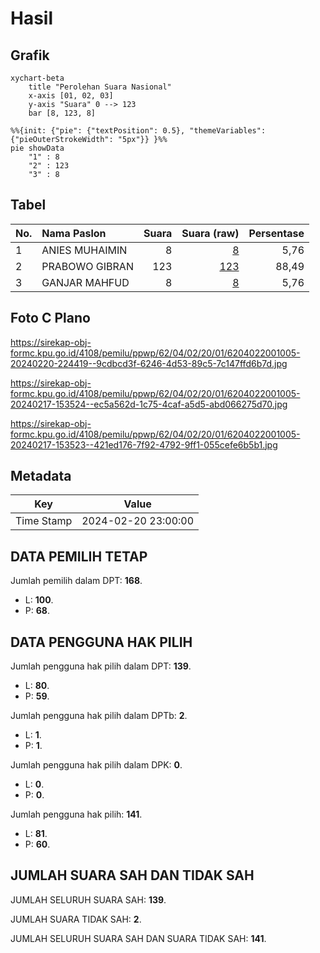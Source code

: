 # Hasil

## Grafik

```mermaid
xychart-beta
    title "Perolehan Suara Nasional"
    x-axis [01, 02, 03]
    y-axis "Suara" 0 --> 123
    bar [8, 123, 8]
```

```mermaid
%%{init: {"pie": {"textPosition": 0.5}, "themeVariables": {"pieOuterStrokeWidth": "5px"}} }%%
pie showData
    "1" : 8
    "2" : 123
    "3" : 8
```

## Tabel

| No. | Nama Paslon    | Suara | Suara (raw) | Persentase |
|:--- |:-------------- | -----:| -----------:| ----------:|
| 1   | ANIES MUHAIMIN | 8     | [8][p-1]    | 5,76       |
| 2   | PRABOWO GIBRAN | 123   | [123][p-2]  | 88,49      |
| 3   | GANJAR MAHFUD  | 8     | [8][p-3]    | 5,76       |


[p-1]: https://github.com/gigit-pemilu/pemilu-2024/blob/main/pilpres/hitung-suara/sub/62-kalimantan-tengah/sub/04-barito-selatan/sub/02-dusun-hilir/sub/2001-sungai-jaya/sub/005-tps/sub/paslon-1.txt
[p-2]: https://github.com/gigit-pemilu/pemilu-2024/blob/main/pilpres/hitung-suara/sub/62-kalimantan-tengah/sub/04-barito-selatan/sub/02-dusun-hilir/sub/2001-sungai-jaya/sub/005-tps/sub/paslon-2.txt
[p-3]: https://github.com/gigit-pemilu/pemilu-2024/blob/main/pilpres/hitung-suara/sub/62-kalimantan-tengah/sub/04-barito-selatan/sub/02-dusun-hilir/sub/2001-sungai-jaya/sub/005-tps/sub/paslon-3.txt

## Foto C Plano

https://sirekap-obj-formc.kpu.go.id/4108/pemilu/ppwp/62/04/02/20/01/6204022001005-20240220-224419--9cdbcd3f-6246-4d53-89c5-7c147ffd6b7d.jpg

https://sirekap-obj-formc.kpu.go.id/4108/pemilu/ppwp/62/04/02/20/01/6204022001005-20240217-153524--ec5a562d-1c75-4caf-a5d5-abd066275d70.jpg

https://sirekap-obj-formc.kpu.go.id/4108/pemilu/ppwp/62/04/02/20/01/6204022001005-20240217-153523--421ed176-7f92-4792-9ff1-055cefe6b5b1.jpg


## Metadata

| Key        | Value               |
| ---------- | ------------------- |
| Time Stamp | 2024-02-20 23:00:00 |


## DATA PEMILIH TETAP

Jumlah pemilih dalam DPT: **168**.
 * L: **100**.
 * P: **68**.

## DATA PENGGUNA HAK PILIH

Jumlah pengguna hak pilih dalam DPT: **139**.
 * L: **80**.
 * P: **59**.

Jumlah pengguna hak pilih dalam DPTb: **2**.
 * L: **1**.
 * P: **1**.

Jumlah pengguna hak pilih dalam DPK: **0**.
 * L: **0**.
 * P: **0**.

Jumlah pengguna hak pilih: **141**.
 * L: **81**.
 * P: **60**.

## JUMLAH SUARA SAH DAN TIDAK SAH

JUMLAH SELURUH SUARA SAH: **139**.

JUMLAH SUARA TIDAK SAH: **2**.

JUMLAH SELURUH SUARA SAH DAN SUARA TIDAK SAH: **141**.


